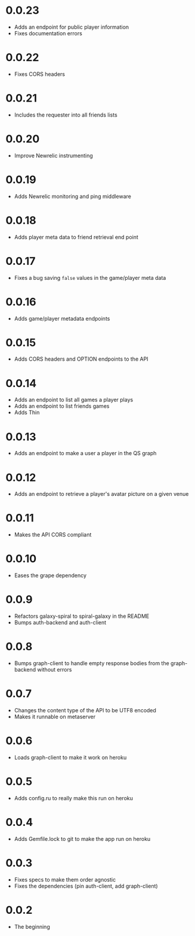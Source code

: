 # 0.0.23

* Adds an endpoint for public player information
* Fixes documentation errors

# 0.0.22

* Fixes CORS headers

# 0.0.21

* Includes the requester into all friends lists

# 0.0.20

* Improve Newrelic instrumenting

# 0.0.19

* Adds Newrelic monitoring and ping middleware

# 0.0.18

* Adds player meta data to friend retrieval end point

# 0.0.17

* Fixes a bug saving ``false`` values in the game/player meta data

# 0.0.16

* Adds game/player metadata endpoints

# 0.0.15

* Adds CORS headers and OPTION endpoints to the API

# 0.0.14

* Adds an endpoint to list all games a player plays
* Adds an endpoint to list friends games
* Adds Thin

# 0.0.13

* Adds an endpoint to make a user a player in the QS graph

# 0.0.12

* Adds an endpoint to retrieve a player's avatar picture on a given venue

# 0.0.11

* Makes the API CORS compliant

# 0.0.10

* Eases the grape dependency

# 0.0.9

* Refactors galaxy-spiral to spiral-galaxy in the README
* Bumps auth-backend and auth-client

# 0.0.8

* Bumps graph-client to handle empty response bodies from the graph-backend without errors

# 0.0.7

* Changes the content type of the API to be UTF8 encoded
* Makes it runnable on metaserver

# 0.0.6

- Loads graph-client to make it work on heroku

# 0.0.5

- Adds config.ru to really make this run on heroku

# 0.0.4

- Adds Gemfile.lock to git to make the app run on heroku

# 0.0.3

- Fixes specs to make them order agnostic
- Fixes the dependencies (pin auth-client, add graph-client)

# 0.0.2

- The beginning
